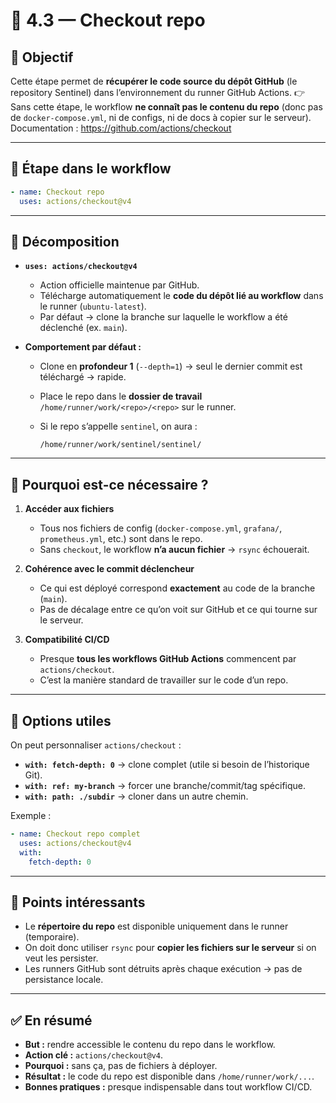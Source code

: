 # 📑 4.3 — Checkout repo

## 🎯 Objectif

Cette étape permet de **récupérer le code source du dépôt GitHub** (le repository Sentinel) dans l’environnement du runner GitHub Actions.
👉 Sans cette étape, le workflow **ne connaît pas le contenu du repo** (donc pas de `docker-compose.yml`, ni de configs, ni de docs à copier sur le serveur).
Documentation : https://github.com/actions/checkout

---

## 🔹 Étape dans le workflow

```yaml
- name: Checkout repo
  uses: actions/checkout@v4
```

---

## 🔹 Décomposition

* **`uses: actions/checkout@v4`**

    * Action officielle maintenue par GitHub.
    * Télécharge automatiquement le **code du dépôt lié au workflow** dans le runner (`ubuntu-latest`).
    * Par défaut → clone la branche sur laquelle le workflow a été déclenché (ex. `main`).

* **Comportement par défaut :**

    * Clone en **profondeur 1** (`--depth=1`) → seul le dernier commit est téléchargé → rapide.
    * Place le repo dans le **dossier de travail** `/home/runner/work/<repo>/<repo>` sur le runner.
    * Si le repo s’appelle `sentinel`, on aura :

      ```
      /home/runner/work/sentinel/sentinel/
      ```

---

## 🔹 Pourquoi est-ce nécessaire ?

1. **Accéder aux fichiers**

    * Tous nos fichiers de config (`docker-compose.yml`, `grafana/`, `prometheus.yml`, etc.) sont dans le repo.
    * Sans `checkout`, le workflow **n’a aucun fichier** → `rsync` échouerait.

2. **Cohérence avec le commit déclencheur**

    * Ce qui est déployé correspond **exactement** au code de la branche (`main`).
    * Pas de décalage entre ce qu’on voit sur GitHub et ce qui tourne sur le serveur.

3. **Compatibilité CI/CD**

    * Presque **tous les workflows GitHub Actions** commencent par `actions/checkout`.
    * C’est la manière standard de travailler sur le code d’un repo.

---

## 🔹 Options utiles

On peut personnaliser `actions/checkout` :

* **`with: fetch-depth: 0`** → clone complet (utile si besoin de l’historique Git).
* **`with: ref: my-branch`** → forcer une branche/commit/tag spécifique.
* **`with: path: ./subdir`** → cloner dans un autre chemin.

Exemple :

```yaml
- name: Checkout repo complet
  uses: actions/checkout@v4
  with:
    fetch-depth: 0
```

---

## 🔹 Points intéressants

* Le **répertoire du repo** est disponible uniquement dans le runner (temporaire).
* On doit donc utiliser `rsync` pour **copier les fichiers sur le serveur** si on veut les persister.
* Les runners GitHub sont détruits après chaque exécution → pas de persistance locale.

---

## ✅ En résumé

* **But :** rendre accessible le contenu du repo dans le workflow.
* **Action clé :** `actions/checkout@v4`.
* **Pourquoi :** sans ça, pas de fichiers à déployer.
* **Résultat :** le code du repo est disponible dans `/home/runner/work/...`.
* **Bonnes pratiques :** presque indispensable dans tout workflow CI/CD.
